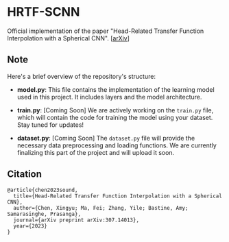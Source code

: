 # HRTF-SCNN
Official implementation of the paper "Head-Related Transfer Function Interpolation with a Spherical CNN".
[[arXiv](https://arxiv.org/abs/2307.14013)]

##  Note
Here's a brief overview of the repository's structure:

- **model.py**: This file contains the implementation of the learning model used in this project. It includes layers and the model architecture.

- **train.py**: [Coming Soon] We are actively working on the `train.py` file, which will contain the code for training the model using your dataset. Stay tuned for updates!

- **dataset.py**: [Coming Soon] The `dataset.py` file will provide the necessary data preprocessing and loading functions. We are currently finalizing this part of the project and will upload it soon.


## Citation
```
@article{chen2023sound,
  title={Head-Related Transfer Function Interpolation with a Spherical CNN},
  author={Chen, Xingyu; Ma, Fei; Zhang, Yile; Bastine, Amy; Samarasinghe, Prasanga},
  journal={arXiv preprint arXiv:307.14013},
  year={2023}
}
```
